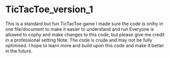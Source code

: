 # TicTacToe_version_1
This is a standard but fun TicTacToe game
I made sure the code is onlhy in one file/document to make it easier to understand and run
Everyone is allowed to cophy and make changes to this code, but please give me credit in a professional setting
Note: The code is crude and may not be fully optimised. I hope to learn more and build upon this code and make it better in the future.
